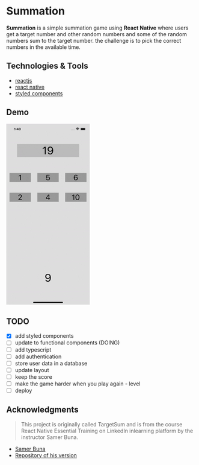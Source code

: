 # Summation
**Summation** is a simple summation game using **React Native** where users get a target number and other random numbers and some of the random numbers sum to the target number. the challenge is to pick the correct numbers in the available time.

## Technologies & Tools
* [reactjs](https://reactjs.org/)
* [react native](https://reactnative.dev)
* [styled components](https://styled-components.com)

## Demo
![](summation-example.gif)

## TODO
* [x] add styled components
* [ ] update to functional components (DOING)
* [ ] add typescript
* [ ] add authentication
* [ ] store user data in a database
* [ ] update layout
* [ ] keep the score
* [ ] make the game harder when you play again - level
* [ ] deploy

## Acknowledgments
> This project is originally called TargetSum and is from the course React Native Essential Training on LinkedIn inlearning platform by the instructor Samer Buna.
* [Samer Buna](https://www.linkedin.com/in/samerbuna/)
* [Repository of his version](https://github.com/jscomplete/react-native-essential-training/tree/main/TargetSum)